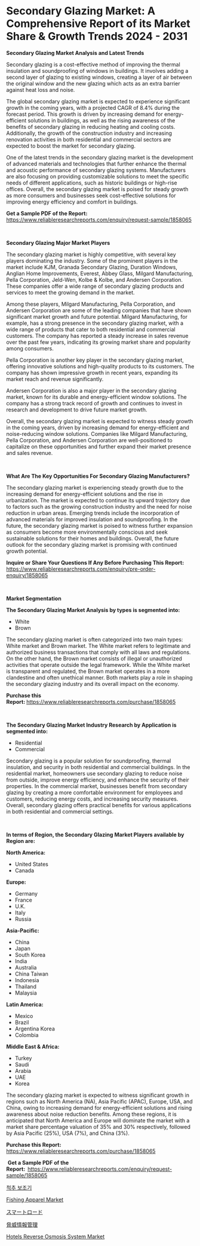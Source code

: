 <p><h1>Secondary Glazing Market: A Comprehensive Report of its Market Share & Growth Trends 2024 - 2031</h1></p><p><strong>Secondary Glazing Market Analysis and Latest Trends</strong></p>
<p><p>Secondary glazing is a cost-effective method of improving the thermal insulation and soundproofing of windows in buildings. It involves adding a second layer of glazing to existing windows, creating a layer of air between the original window and the new glazing which acts as an extra barrier against heat loss and noise.</p><p>The global secondary glazing market is expected to experience significant growth in the coming years, with a projected CAGR of 8.4% during the forecast period. This growth is driven by increasing demand for energy-efficient solutions in buildings, as well as the rising awareness of the benefits of secondary glazing in reducing heating and cooling costs. Additionally, the growth of the construction industry and increasing renovation activities in both residential and commercial sectors are expected to boost the market for secondary glazing.</p><p>One of the latest trends in the secondary glazing market is the development of advanced materials and technologies that further enhance the thermal and acoustic performance of secondary glazing systems. Manufacturers are also focusing on providing customizable solutions to meet the specific needs of different applications, such as historic buildings or high-rise offices. Overall, the secondary glazing market is poised for steady growth as more consumers and businesses seek cost-effective solutions for improving energy efficiency and comfort in buildings.</p></p>
<p><strong>Get a Sample PDF of the Report:&nbsp;</strong> <a href="https://www.reliableresearchreports.com/enquiry/request-sample/1858065">https://www.reliableresearchreports.com/enquiry/request-sample/1858065</a></p>
<p>&nbsp;</p>
<p><strong>Secondary Glazing Major Market Players</strong></p>
<p><p>The secondary glazing market is highly competitive, with several key players dominating the industry. Some of the prominent players in the market include KJM, Granada Secondary Glazing, Duration Windows, Anglian Home Improvements, Everest, Abbey Glass, Milgard Manufacturing, Pella Corporation, Jeld-Wen, Kolbe & Kolbe, and Andersen Corporation. These companies offer a wide range of secondary glazing products and services to meet the growing demand in the market.</p><p>Among these players, Milgard Manufacturing, Pella Corporation, and Andersen Corporation are some of the leading companies that have shown significant market growth and future potential. Milgard Manufacturing, for example, has a strong presence in the secondary glazing market, with a wide range of products that cater to both residential and commercial customers. The company has reported a steady increase in sales revenue over the past few years, indicating its growing market share and popularity among consumers.</p><p>Pella Corporation is another key player in the secondary glazing market, offering innovative solutions and high-quality products to its customers. The company has shown impressive growth in recent years, expanding its market reach and revenue significantly.</p><p>Andersen Corporation is also a major player in the secondary glazing market, known for its durable and energy-efficient window solutions. The company has a strong track record of growth and continues to invest in research and development to drive future market growth.</p><p>Overall, the secondary glazing market is expected to witness steady growth in the coming years, driven by increasing demand for energy-efficient and noise-reducing window solutions. Companies like Milgard Manufacturing, Pella Corporation, and Andersen Corporation are well-positioned to capitalize on these opportunities and further expand their market presence and sales revenue.</p></p>
<p>&nbsp;</p>
<p><strong>What Are The Key Opportunities For Secondary Glazing Manufacturers?</strong></p>
<p><p>The secondary glazing market is experiencing steady growth due to the increasing demand for energy-efficient solutions and the rise in urbanization. The market is expected to continue its upward trajectory due to factors such as the growing construction industry and the need for noise reduction in urban areas. Emerging trends include the incorporation of advanced materials for improved insulation and soundproofing. In the future, the secondary glazing market is poised to witness further expansion as consumers become more environmentally conscious and seek sustainable solutions for their homes and buildings. Overall, the future outlook for the secondary glazing market is promising with continued growth potential.</p></p>
<p><strong>Inquire or Share Your Questions If Any Before Purchasing This Report:</strong> <a href="https://www.reliableresearchreports.com/enquiry/pre-order-enquiry/1858065">https://www.reliableresearchreports.com/enquiry/pre-order-enquiry/1858065</a></p>
<p>&nbsp;</p>
<p><strong>Market Segmentation</strong></p>
<p><strong>The Secondary Glazing Market Analysis by types is segmented into:</strong></p>
<p><ul><li>White</li><li>Brown</li></ul></p>
<p><p>The secondary glazing market is often categorized into two main types: White market and Brown market. The White market refers to legitimate and authorized business transactions that comply with all laws and regulations. On the other hand, the Brown market consists of illegal or unauthorized activities that operate outside the legal framework. While the White market is transparent and regulated, the Brown market operates in a more clandestine and often unethical manner. Both markets play a role in shaping the secondary glazing industry and its overall impact on the economy.</p></p>
<p><strong>Purchase this Report:&nbsp;</strong><a href="https://www.reliableresearchreports.com/purchase/1858065">https://www.reliableresearchreports.com/purchase/1858065</a></p>
<p>&nbsp;</p>
<p><strong>The Secondary Glazing Market Industry Research by Application is segmented into:</strong></p>
<p><ul><li>Residential</li><li>Commercial</li></ul></p>
<p><p>Secondary glazing is a popular solution for soundproofing, thermal insulation, and security in both residential and commercial buildings. In the residential market, homeowners use secondary glazing to reduce noise from outside, improve energy efficiency, and enhance the security of their properties. In the commercial market, businesses benefit from secondary glazing by creating a more comfortable environment for employees and customers, reducing energy costs, and increasing security measures. Overall, secondary glazing offers practical benefits for various applications in both residential and commercial settings.</p></p>
<p>&nbsp;</p>
<p><strong>In terms of Region, the Secondary Glazing Market Players available by Region are:</strong></p>
<p>
    <p> <strong> North America: </strong>
        <ul>
            <li>United States</li>
            <li>Canada</li>
        </ul>
        </p> 
    <p> <strong> Europe: </strong>
        <ul>
            <li>Germany</li>
            <li>France</li>
            <li>U.K.</li>
            <li>Italy</li>
            <li>Russia</li>
        </ul>
        </p> 
    <p> <strong> Asia-Pacific: </strong>
        <ul>
            <li>China</li>
            <li>Japan</li>
            <li>South Korea</li>
            <li>India</li>
            <li>Australia</li>
            <li>China Taiwan</li>
            <li>Indonesia</li>
            <li>Thailand</li>
            <li>Malaysia</li>
        </ul>
        </p> 
    <p> <strong> Latin America: </strong>
        <ul>
            <li>Mexico</li>
            <li>Brazil</li>
            <li>Argentina Korea</li>
            <li>Colombia</li>
        </ul>
        </p> 
    <p> <strong> Middle East & Africa: </strong>
        <ul>
            <li>Turkey</li>
            <li>Saudi</li>
            <li>Arabia</li>
            <li>UAE</li>
            <li>Korea</li>
        </ul>
    </p>
    </p>
<p><p>The secondary glazing market is expected to witness significant growth in regions such as North America (NA), Asia Pacific (APAC), Europe, USA, and China, owing to increasing demand for energy-efficient solutions and rising awareness about noise reduction benefits. Among these regions, it is anticipated that North America and Europe will dominate the market with a market share percentage valuation of 35% and 30% respectively, followed by Asia Pacific (25%), USA (7%), and China (3%).</p></p>
<p><strong>Purchase this Report: </strong><a href="https://www.reliableresearchreports.com/purchase/1858065">https://www.reliableresearchreports.com/purchase/1858065</a></p>
<p>&nbsp;<strong>Get a Sample PDF of the Report:&nbsp;&nbsp;</strong><a href="https://www.reliableresearchreports.com/enquiry/request-sample/1858065">https://www.reliableresearchreports.com/enquiry/request-sample/1858065</a></p>
<p><strong></strong></p>
<p><p><a href="https://github.com/rsg307664904/Market-Research-Report-List-1/blob/main/10882525481.md">척추 보조기</a></p><p><a href="https://github.com/mancsybtousav/Market-Research-Report-List-1/blob/main/fishing-apparel-market.md">Fishing Apparel Market</a></p><p><a href="https://github.com/xtkhtofdt934839/Market-Research-Report-List-1/blob/main/51310276018.md">スマートロード</a></p><p><a href="https://github.com/ddwcuskozol07187/Market-Research-Report-List-1/blob/main/89063396019.md">脅威情報管理</a></p><p><a href="https://issuu.com/reportprime-2/docs/hotels-reverse-osmosis-system-market-size-2030.ppt">Hotels Reverse Osmosis System Market</a></p></p>